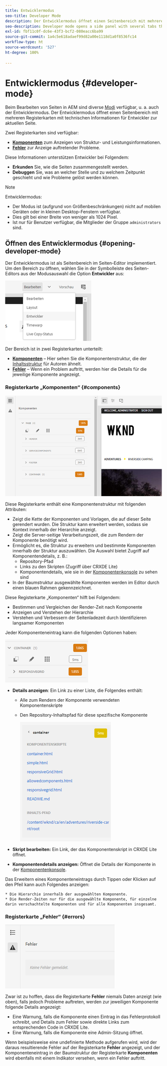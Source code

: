 ```yaml
---
title: Entwicklermodus
seo-title: Developer Mode
description: Der Entwicklermodus öffnet einen Seitenbereich mit mehreren Registerkarten mit Informationen für Entwickler zur aktuellen Seite.
seo-description: Developer mode opens a side panel with several tabs that provide a developer with information about the current page
exl-id: fbf11c0f-dc6e-43f3-bcf2-080eacc6ba99
source-git-commit: 1a4c5e618adaef99d82a00e1118d1a0f8536fc14
workflow-type: ht
source-wordcount: '527'
ht-degree: 100%

---
```


# Entwicklermodus {#developer-mode}

Beim Bearbeiten von Seiten in AEM sind diverse [Modi](/help/sites-cloud/authoring/sites-console/introduction.md#page-modes) verfügbar, u. a. auch der Entwicklermodus. Der Entwicklermodus öffnet einen Seitenbereich mit mehreren Registerkarten mit technischen Informationen für Entwickler zur aktuellen Seite.

Zwei Registerkarten sind verfügbar:

* **[Komponenten](#components)** zum Anzeigen von Struktur- und Leistungsinformationen.
* **[Fehler](#errors)** zur Anzeige auftretender Probleme.

Diese Informationen unterstützen Entwickler bei Folgendem:

* **Erkunden** Sie, wie die Seiten zusammengestellt werden.
* **Debuggen** Sie, was an welcher Stelle und zu welchem Zeitpunkt geschieht und wie Probleme gelöst werden können.

>[!NOTE]
>
>Entwicklermodus:
>
>* Der Modus ist (aufgrund von Größenbeschränkungen) nicht auf mobilen Geräten oder in kleinen Desktop-Fenstern verfügbar.
>  * Dies gilt bei einer Breite von weniger als 1024 Pixel.
>* Ist nur für Benutzer verfügbar, die Mitglieder der Gruppe `administrators` sind.

## Öffnen des Entwicklermodus {#opening-developer-mode}

Der Entwicklermodus ist als Seitenbereich im Seiten-Editor implementiert. Um den Bereich zu öffnen, wählen Sie in der Symbolleiste des Seiten-Editors aus der Modusauswahl die Option **Entwickler** aus:

![Öffnen des Entwicklermodus](assets/developer-mode.png)

Der Bereich ist in zwei Registerkarten unterteilt:

* **[Komponenten](#components)** – Hier sehen Sie die Komponentenstruktur, die der [Inhaltsstruktur](/help/sites-cloud/authoring/page-editor/editor-side-panel.md#content-tree) für Autoren ähnelt.
* **[Fehler](#errors)** – Wenn ein Problem auftritt, werden hier die Details für die jeweilige Komponente angezeigt.

### Registerkarte „Komponenten“ {#components}

![Registerkarte „Komponenten“](assets/developer-mode-components-tab.png)

Diese Registerkarte enthält eine Komponentenstruktur mit folgenden Attributen:

* Zeigt die Kette der Komponenten und Vorlagen, die auf dieser Seite gerendert wurden. Die Struktur kann erweitert werden, sodass sie Kontext innerhalb der Hierarchie anzeigt.
* Zeigt die Server-seitige Verarbeitungszeit, die zum Rendern der Komponente benötigt wird.
* Ermöglicht es, die Struktur zu erweitern und bestimmte Komponenten innerhalb der Struktur auszuwählen. Die Auswahl bietet Zugriff auf Komponentendetails, z. B.:
   * Repository-Pfad
   * Links zu den Skripten (Zugriff über CRXDE Lite)
   * Komponentendetails, wie sie in der [Komponentenkonsole](/help/sites-cloud/authoring/components-console.md) zu sehen sind
* In der Baumstruktur ausgewählte Komponenten werden im Editor durch einen blauen Rahmen gekennzeichnet.

Diese Registerkarte „Komponenten“ hilft bei Folgendem:

* Bestimmen und Vergleichen der Render-Zeit nach Komponente
* Anzeigen und Verstehen der Hierarchie
* Verstehen und Verbessern der Seitenladezeit durch Identifizieren langsamer Komponenten

Jeder Komponenteneintrag kann die folgenden Optionen haben:

![Beispiel einer Entwicklermodus-Komponente](assets/developer-mode-component-example.png)

* **Details anzeigen**: Ein Link zu einer Liste, die Folgendes enthält:
   * Alle zum Rendern der Komponente verwendeten Komponentenskripte
   * Den Repository-Inhaltspfad für diese spezifische Komponente

     ![Details anzeigen](assets/developer-mode-view-details.png)

* **Skript bearbeiten:** Ein Link, der das Komponentenskript in CRXDE Lite öffnet.

* **Komponentendetails anzeigen:** Öffnet die Details der Komponente in der [Komponentenkonsole](/help/sites-cloud/authoring/components-console.md).

Das Erweitern eines Komponenteneintrags durch Tippen oder Klicken auf den Pfeil kann auch Folgendes anzeigen:

    * Die Hierarchie innerhalb der ausgewählten Komponente.
    * Die Render-Zeiten nur für die ausgewählte Komponente, für einzelne darin verschachtelte Komponenten und für alle Komponenten insgesamt.

### Registerkarte „Fehler“ {#errors}

![Die Registerkarte „Fehler“](assets/developer-mode-errors-tab.png)

Zwar ist zu hoffen, dass die Registerkarte **Fehler** niemals Daten anzeigt (wie oben), falls jedoch Probleme auftreten, werden zur jeweiligen Komponente folgende Details angezeigt:

* Eine Warnung, falls die Komponente einen Eintrag in das Fehlerprotokoll schreibt, und Details zum Fehler sowie direkte Links zum entsprechenden Code in CRXDE Lite.
* Eine Warnung, falls die Komponente eine Admin-Sitzung öffnet.

Wenn beispielsweise eine undefinierte Methode aufgerufen wird, wird der daraus resultierende Fehler auf der Registerkarte **Fehler** angezeigt, und der Komponenteneintrag in der Baumstruktur der Registerkarte **Komponenten** wird ebenfalls mit einem Indikator versehen, wenn ein Fehler auftritt.
